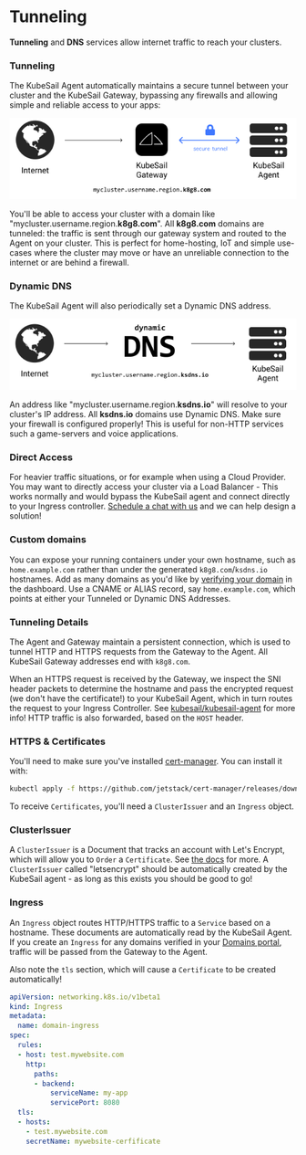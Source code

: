 # Tunneling

**Tunneling** and **DNS** services allow internet traffic to reach your clusters.

### Tunneling

The KubeSail Agent automatically maintains a secure tunnel between your cluster and the KubeSail Gateway, bypassing any firewalls and allowing simple and reliable access to your apps:

<img src="/img/tunneling.png" title="Tunneled Traffic" />

You'll be able to access your cluster with a domain like "mycluster.username.region.**k8g8.com**". All **k8g8.com** domains are tunneled: the traffic is sent through our gateway system and routed to the Agent on your cluster. This is perfect for home-hosting, IoT and simple use-cases where the cluster may move or have an unreliable connection to the internet or are behind a firewall.

### Dynamic DNS

The KubeSail Agent will also periodically set a Dynamic DNS address.

<img src="/img/tunneling-dns.png" title="DNS Traffic" />

An address like "mycluster.username.region.**ksdns.io**" will resolve to your cluster's IP address. All **ksdns.io** domains use Dynamic DNS. Make sure your firewall is configured properly! This is useful for non-HTTP services such a game-servers and voice applications.

### Direct Access

For heavier traffic situations, or for example when using a Cloud Provider. You may want to directly access your cluster via a Load Balancer - This works normally and would bypass the KubeSail agent and connect directly to your Ingress controller. [Schedule a chat with us](https://calendly.com/kubesail/15min) and we can help design a solution!

### Custom domains

You can expose your running containers under your own hostname, such as `home.example.com` rather than under the generated `k8g8.com`/`ksdns.io` hostnames. Add as many domains as you'd like by [verifying your domain](https://kubesail.com/domains) in the dashboard. Use a CNAME or ALIAS record, say `home.example.com`, which points at either your Tunneled or Dynamic DNS Addresses.

### Tunneling Details

The Agent and Gateway maintain a persistent connection, which is used to tunnel HTTP and HTTPS requests from the Gateway to the Agent. All KubeSail Gateway addresses end with `k8g8.com`.

When an HTTPS request is received by the Gateway, we inspect the SNI header packets to determine the hostname and pass the encrypted request (we don't have the certificate!) to your KubeSail Agent, which in turn routes the request to your Ingress Controller. See [kubesail/kubesail-agent](https://github.com/kubesail/kubesail-agent) for more info! HTTP traffic is also forwarded, based on the `HOST` header.

### HTTPS & Certificates

You'll need to make sure you've installed [cert-manager](https://cert-manager.io/docs/). You can install it with:

```sh
kubectl apply -f https://github.com/jetstack/cert-manager/releases/download/v1.3.0/cert-manager.yaml
```

To receive `Certificates`, you'll need a `ClusterIssuer` and an `Ingress` object.

### ClusterIssuer

A `ClusterIssuer` is a Document that tracks an account with Let's Encrypt, which will allow you to `Order` a `Certificate`. See [the docs](https://docs.cert-manager.io/en/release-0.11/reference/clusterissuers.html) for more. A `ClusterIssuer` called "letsencrypt" should be automatically created by the KubeSail agent - as long as this exists you should be good to go!

### Ingress

An `Ingress` object routes HTTP/HTTPS traffic to a `Service` based on a hostname. These documents are automatically read by the KubeSail Agent. If you create an `Ingress` for any domains verified in your [Domains portal](https://kubesail.com/domains), traffic will be passed from the Gateway to the Agent.

Also note the `tls` section, which will cause a `Certificate` to be created automatically!

```yaml
apiVersion: networking.k8s.io/v1beta1
kind: Ingress
metadata:
  name: domain-ingress
spec:
  rules:
  - host: test.mywebsite.com
    http:
      paths:
      - backend:
          serviceName: my-app
          servicePort: 8080
  tls:
  - hosts:
    - test.mywebsite.com
    secretName: mywebsite-cerfificate
```
